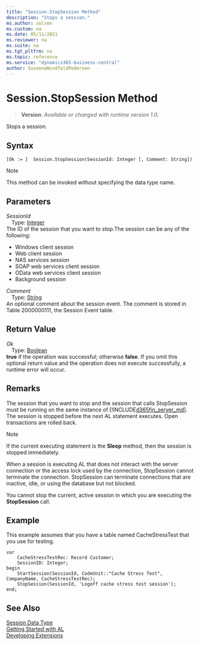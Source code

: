 ```yaml
---
title: "Session.StopSession Method"
description: "Stops a session."
ms.author: solsen
ms.custom: na
ms.date: 05/11/2021
ms.reviewer: na
ms.suite: na
ms.tgt_pltfrm: na
ms.topic: reference
ms.service: "dynamics365-business-central"
author: SusanneWindfeldPedersen
---
```

[//]: # (START>DO_NOT_EDIT)
[//]: # (IMPORTANT:Do not edit any of the content between here and the END>DO_NOT_EDIT.)
[//]: # (Any modifications should be made in the .xml files in the ModernDev repo.)
# Session.StopSession Method
> **Version**: _Available or changed with runtime version 1.0._

Stops a session.


## Syntax
```
[Ok := ]  Session.StopSession(SessionId: Integer [, Comment: String])
```
> [!NOTE]
> This method can be invoked without specifying the data type name.
## Parameters
*SessionId*  
&emsp;Type: [Integer](../integer/integer-data-type.md)  
The ID of the session that you want to stop.The session can be any of the following:
-   Windows client session
-   Web client session
-   NAS services session
-   SOAP web services client session
-   OData web services client session
-   Background session
          
*Comment*  
&emsp;Type: [String](../string/string-data-type.md)  
An optional comment about the session event. The comment is stored in Table 2000000111, the Session Event table.
          


## Return Value
*Ok*  
&emsp;Type: [Boolean](../boolean/boolean-data-type.md)  
**true** if the operation was successful; otherwise **false**.   If you omit this optional return value and the operation does not execute successfully, a runtime error will occur.  


[//]: # (IMPORTANT: END>DO_NOT_EDIT)

## Remarks  
 The session that you want to stop and the session that calls StopSession must be running on the same instance of [!INCLUDE[d365fin_server_md](../../includes/d365fin_server_md.md)]. The session is stopped before the next AL statement executes. Open transactions are rolled back.  

> [!NOTE]  
>  If the current executing statement is the **Sleep** method, then the session is stopped immediately.  

 When a session is executing AL that does not interact with the server connection or the access lock used by the connection, StopSession cannot terminate the connection. StopSession can terminate connections that are inactive, idle, or using the database but not blocked.  

 You cannot stop the current, active session in which you are executing the **StopSession** call.  

## Example  
 This example assumes that you have a table named CacheStressTest that you use for testing.  

```al
var
    CacheStressTestRec: Record Customer;
    SessionID: Integer;
begin
    StartSession(SessionId, CodeUnit::"Cache Stress Test", CompanyName, CacheStressTestRec);  
    StopSession(SessionId, 'Logoff cache stress test session');  
end;

```

## See Also
[Session Data Type](session-data-type.md)  
[Getting Started with AL](../../devenv-get-started.md)  
[Developing Extensions](../../devenv-dev-overview.md)